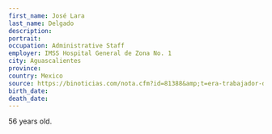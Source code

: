 ```yaml
---
first_name: José Lara
last_name: Delgado
description: 
portrait: 
occupation: Administrative Staff
employer: IMSS Hospital General de Zona No. 1
city: Aguascalientes
province: 
country: Mexico
source: https://binoticias.com/nota.cfm?id=81388&amp;t=era-trabajador-del-imss-fallecido-por-covid
birth_date: 
death_date: 
---
```


56 years old.